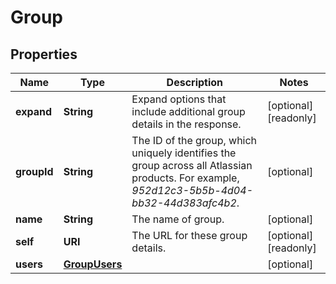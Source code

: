 

# Group


## Properties

| Name | Type | Description | Notes |
|------------ | ------------- | ------------- | -------------|
|**expand** | **String** | Expand options that include additional group details in the response. |  [optional] [readonly] |
|**groupId** | **String** | The ID of the group, which uniquely identifies the group across all Atlassian products. For example, *952d12c3-5b5b-4d04-bb32-44d383afc4b2*. |  [optional] |
|**name** | **String** | The name of group. |  [optional] |
|**self** | **URI** | The URL for these group details. |  [optional] [readonly] |
|**users** | [**GroupUsers**](GroupUsers.md) |  |  [optional] |



